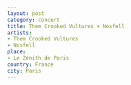 ```yaml
---
layout: post
category: concert
title: Them Crooked Vultures + Nosfell
artists: 
- Them Crooked Vultures
- Nosfell
place: 
- Le Zénith de Paris
country: France
city: Paris
---
```


